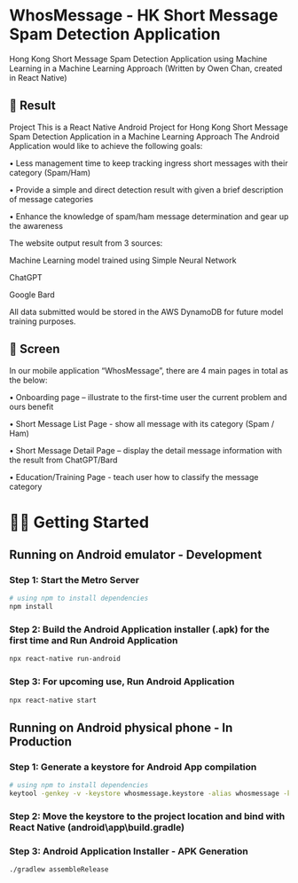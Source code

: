 # WhosMessage - HK Short Message Spam Detection Application

Hong Kong Short Message Spam Detection Application using Machine Learning in a Machine Learning Approach (Written by Owen Chan, created in React Native)



## 🧬 Result
Project
This is a React Native Android Project for Hong Kong Short Message Spam Detection Application in a Machine Learning Approach
The Android Application would like to achieve the following goals:

•	Less management time to keep tracking ingress short messages with their category (Spam/Ham)

•	Provide a simple and direct detection result with given a brief description of message categories

•	Enhance the knowledge of spam/ham message determination and gear up the awareness

The website output result from 3 sources:

Machine Learning model trained using Simple Neural Network

ChatGPT

Google Bard

All data submitted would be stored in the AWS DynamoDB for future model training purposes.

## 🧬 Screen
In our mobile application “WhosMessage”, there are 4 main pages in total as the below:

•	Onboarding page – illustrate to the first-time user the current problem and ours benefit

•	Short Message List Page - show all message with its category (Spam / Ham)

•	Short Message Detail Page – display the detail message information with the result from ChatGPT/Bard

•	Education/Training Page - teach user how to classify the message category


# 💪🏼 Getting Started
## Running on Android emulator - Development
### Step 1: Start the Metro Server
```bash
# using npm to install dependencies
npm install
```

### Step 2: Build the Android Application installer (.apk) for the first time and Run Android Application
```bash
npx react-native run-android
```

### Step 3: For upcoming use, Run Android Application
```bash
npx react-native start
```

## Running on Android physical phone - In Production
### Step 1: Generate a keystore for Android App compilation
```bash
# using npm to install dependencies
keytool -genkey -v -keystore whosmessage.keystore -alias whosmessage -keyalg RSA -keysize 2048 -validity 10000
```

### Step 2: Move the keystore to the project location and bind with React Native (android\app\build.gradle)

### Step 3: Android Application Installer - APK Generation
```bash
./gradlew assembleRelease
```
